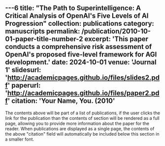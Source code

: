 ---6
title: "The Path to Superintelligence: A Critical Analysis of OpenAI's Five Levels of AI Progression"
collection: publications
category: manuscripts
permalink: /publication/2010-10-01-paper-title-number-2
excerpt: 'This paper conducts a comprehensive risk assessment of OpenAI's proposed five-level framework for AGI development.'
date: 2024-10-01
venue: 'Journal 1'
slidesurl: 'http://academicpages.github.io/files/slides2.pdf'
paperurl: 'http://academicpages.github.io/files/paper2.pdf'
citation: 'Your Name, You. (2010'
---

The contents above will be part of a list of publications, if the user clicks the link for the publication than the contents of section will be rendered as a full page, allowing you to provide more information about the paper for the reader. When publications are displayed as a single page, the contents of the above "citation" field will automatically be included below this section in a smaller font.
